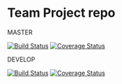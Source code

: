 
# Team Project repo

MASTER

[![Build Status](https://app.travis-ci.com/gcivil-nyu-org/Team_Team5_CS-GY-6063-Fall2021.svg?branch=master)](https://app.travis-ci.com/gcivil-nyu-org/Team_Team5_CS-GY-6063-Fall2021)
[![Coverage Status](https://coveralls.io/repos/github/gcivil-nyu-org/Team_Team5_CS-GY-6063-Fall2021/badge.svg?branch=master&kill_cache=1)](https://coveralls.io/github/gcivil-nyu-org/Team_Team5_CS-GY-6063-Fall2021?branch=master)

DEVELOP

[![Build Status](https://app.travis-ci.com/gcivil-nyu-org/Team_Team5_CS-GY-6063-Fall2021.svg?branch=develop)](https://app.travis-ci.com/gcivil-nyu-org/Team_Team5_CS-GY-6063-Fall2021)
[![Coverage Status](https://coveralls.io/repos/github/gcivil-nyu-org/Team_Team5_CS-GY-6063-Fall2021/badge.svg?branch=develop&kill_cache=1)](https://coveralls.io/github/gcivil-nyu-org/Team_Team5_CS-GY-6063-Fall2021?branch=develop)
